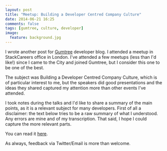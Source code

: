 ```yaml
---
layout: post
title: "Meetup: Building a Developer Centred Company Culture"
date: 2014-06-21 16:25
comments: false
tags: [gumtree, culture, developer]
image:
  feature: background.jpg
---
```

I wrote another post for [Gumtree](http://www.gumtree.com/) developer blog. I attended a meetup in StackCareers office in London. I've attended a few meetups (less than I'd like!) since I came to the City and joined Gumtree, but I consider this one to be one of the best. 

<!-- more -->
The subject was Building a Developer Centred Company Culture, which is of particular interest to me, but the speakers did good presentations and the ideas they shared captured my attention more than other events I've attended.

I took notes during the talks and I'd like to share a summary of the main points, as it is a relevant subject for many developers.
First of all a disclaimer: the text below tries to be a raw summary of what I understood. Any errors are mine and of my transcription. That said, I hope I could capture the more relevant parts.

You can read it [here](http://www.gumtree.com/devteam/2014-06-19-building-developer-centred-company-culture.html).

As always, feedback via Twitter/Email is more than welcome.


